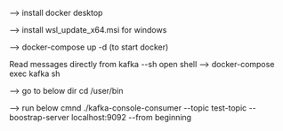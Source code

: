 --> install docker desktop

--> install wsl_update_x64.msi  for windows

--> docker-compose up -d  (to start docker)


Read messages directly from kafka
--sh     open shell  -->
docker-compose exec kafka sh


--> go to below dir
cd /user/bin


--> run below cmnd
./kafka-console-consumer --topic test-topic --boostrap-server localhost:9092 --from beginning




